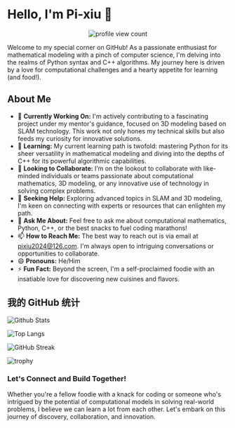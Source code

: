 # Hello, I'm Pi-xiu 👋

<p align="center">
  <img src="https://komarev.com/ghpvc/?username=zzyss-marker" alt="profile view count">
</p>

Welcome to my special corner on GitHub! As a passionate enthusiast for mathematical modeling with a pinch of computer science, I'm delving into the realms of Python syntax and C++ algorithms. My journey here is driven by a love for computational challenges and a hearty appetite for learning (and food!).

## About Me

- 🔭 **Currently Working On:** I'm actively contributing to a fascinating project under my mentor's guidance, focused on 3D modeling based on SLAM technology. This work not only hones my technical skills but also feeds my curiosity for innovative solutions.
- 🌱 **Learning:** My current learning path is twofold: mastering Python for its sheer versatility in mathematical modeling and diving into the depths of C++ for its powerful algorithmic capabilities.
- 👯 **Looking to Collaborate:** I’m on the lookout to collaborate with like-minded individuals or teams passionate about computational mathematics, 3D modeling, or any innovative use of technology in solving complex problems.
- 🤔 **Seeking Help:** Exploring advanced topics in SLAM and 3D modeling, I'm keen on connecting with experts or resources that can enlighten my path.
- 💬 **Ask Me About:** Feel free to ask me about computational mathematics, Python, C++, or the best snacks to fuel coding marathons!
- 📫 **How to Reach Me:** The best way to reach out is via email at pixiu2024@126.com. I'm always open to intriguing conversations or opportunities to collaborate.
- 😄 **Pronouns:** He/Him
- ⚡ **Fun Fact:** Beyond the screen, I'm a self-proclaimed foodie with an insatiable love for discovering new cuisines and flavors. 

## 我的 GitHub 统计

<!-- GitHub 统计卡片 -->
![Github Stats](https://github-readme-stats.vercel.app/api?username=zzyss-marker&show_icons=true&theme=radical&include_all_commits=true)

<!-- 语言统计 -->
![Top Langs](https://github-readme-stats.vercel.app/api/top-langs/?username=zzyss-marker&layout=compact&theme=radical&hide_border=true&cache_seconds=1800)

<!-- 连续贡献统计 -->
![GitHub Streak](https://github-readme-streak-stats.herokuapp.com/?user=zzyss-marker&theme=radical&hide_border=true)

<!-- 显示奖杯 -->
![trophy](https://github-profile-trophy.vercel.app/?username=zzyss-marker&theme=radical&row=1&column=6)

### Let's Connect and Build Together!

Whether you're a fellow foodie with a knack for coding or someone who's intrigued by the potential of computational models in solving real-world problems, I believe we can learn a lot from each other. Let's embark on this journey of discovery, collaboration, and innovation.
